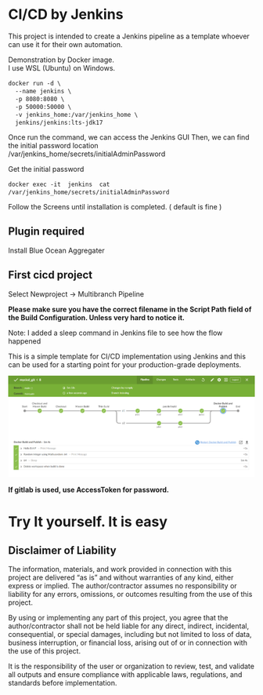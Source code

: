 # CI/CD by Jenkins
This project is intended to create a Jenkins pipeline as a template whoever can use it for their own automation.

Demonstration by Docker image.<br>
I use WSL (Ubuntu) on Windows.

```
docker run -d \
  --name jenkins \
  -p 8080:8080 \
  -p 50000:50000 \
  -v jenkins_home:/var/jenkins_home \
  jenkins/jenkins:lts-jdk17
```

Once run the command, we can access the Jenkins GUI
Then, we can find the initial password location /var/jenkins_home/secrets/initialAdminPassword

Get the initial password 
```
docker exec -it  jenkins  cat /var/jenkins_home/secrets/initialAdminPassword
```
Follow the Screens until installation is completed. ( default is fine )

## Plugin required
Install Blue Ocean Aggregater

## First cicd project

Select Newproject -> Multibranch Pipeline

**Please make sure you have the correct filename in the Script Path field of the Build Configuration. Unless very hard to notice it.**

Note: I added a sleep command in Jenkins file to see how the flow happened

This is a simple template for CI/CD implementation using Jenkins and this can be used for a starting point for  your production-grade deployments.

![Blue Ocean view of the pipeline](jenkins.png)

**If  gitlab is used, use AccessToken for password.**

# Try It yourself. It is easy


## Disclaimer of Liability

The information, materials, and work provided in connection with this project are delivered “as is” and without warranties of any kind, either express or implied. The author/contractor assumes no responsibility or liability for any errors, omissions, or outcomes resulting from the use of this project.

By using or implementing any part of this project, you agree that the author/contractor shall not be held liable for any direct, indirect, incidental, consequential, or special damages, including but not limited to loss of data, business interruption, or financial loss, arising out of or in connection with the use of this project.

It is the responsibility of the user or organization to review, test, and validate all outputs and ensure compliance with applicable laws, regulations, and standards before implementation.
